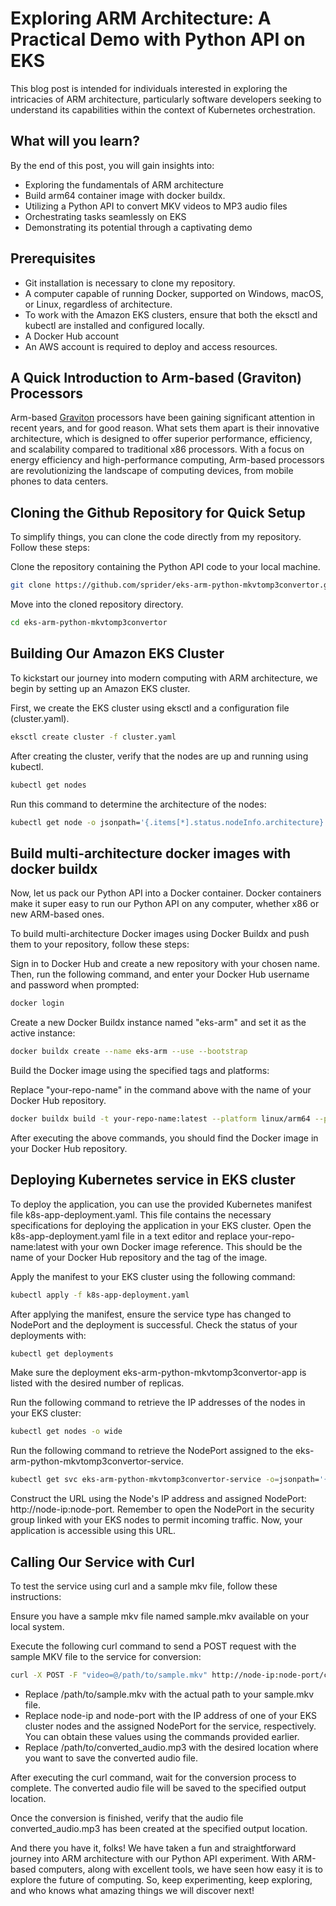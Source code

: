 # Exploring ARM Architecture: A Practical Demo with Python API on EKS

This blog post is intended for individuals interested in exploring the intricacies of ARM architecture, particularly software developers seeking to understand its capabilities within the context of Kubernetes orchestration.

## What will you learn?

By the end of this post, you will gain insights into:

- Exploring the fundamentals of ARM architecture
- Build arm64 container image with docker buildx.
- Utilizing a Python API to convert MKV videos to MP3 audio files
- Orchestrating tasks seamlessly on EKS
- Demonstrating its potential through a captivating demo

## Prerequisites

- Git installation is necessary to clone my repository.
- A computer capable of running Docker, supported on Windows, macOS, or Linux, regardless of architecture.
- To work with the Amazon EKS clusters, ensure that both the eksctl and kubectl are installed and configured locally.
- A Docker Hub account
- An AWS account is required to deploy and access resources.

## A Quick Introduction to Arm-based (Graviton) Processors

Arm-based [Graviton](https://aws.amazon.com/ec2/graviton/) processors have been gaining significant attention in recent years, and for good reason. What sets them apart is their innovative architecture, which is designed to offer superior performance, efficiency, and scalability compared to traditional x86 processors. With a focus on energy efficiency and high-performance computing, Arm-based processors are revolutionizing the landscape of computing devices, from mobile phones to data centers.

## Cloning the Github Repository for Quick Setup

To simplify things, you can clone the code directly from my repository. Follow these steps:

Clone the repository containing the Python API code to your local machine.

```bash
git clone https://github.com/sprider/eks-arm-python-mkvtomp3convertor.git
```

Move into the cloned repository directory.

```bash
cd eks-arm-python-mkvtomp3convertor
```

## Building Our Amazon EKS Cluster

To kickstart our journey into modern computing with ARM architecture, we begin by setting up an Amazon EKS cluster.

First, we create the EKS cluster using eksctl and a configuration file (cluster.yaml).

```sh
eksctl create cluster -f cluster.yaml
```

After creating the cluster, verify that the nodes are up and running using kubectl.

```sh
kubectl get nodes
```

Run this command to determine the architecture of the nodes:

```sh
kubectl get node -o jsonpath='{.items[*].status.nodeInfo.architecture}'
```

## Build multi-architecture docker images with docker buildx

Now, let us pack our Python API into a Docker container. Docker containers make it super easy to run our Python API on any computer, whether x86 or new ARM-based ones.

To build multi-architecture Docker images using Docker Buildx and push them to your repository, follow these steps:

Sign in to Docker Hub and create a new repository with your chosen name. Then, run the following command, and enter your Docker Hub username and password when prompted:

```sh
docker login
```

Create a new Docker Buildx instance named "eks-arm" and set it as the active instance:

```sh
docker buildx create --name eks-arm --use --bootstrap
```

Build the Docker image using the specified tags and platforms:

Replace "your-repo-name" in the command above with the name of your Docker Hub repository.

```sh
docker buildx build -t your-repo-name:latest --platform linux/arm64 --push .
```

After executing the above commands, you should find the Docker image in your Docker Hub repository.

## Deploying Kubernetes service in EKS cluster

To deploy the application, you can use the provided Kubernetes manifest file k8s-app-deployment.yaml. This file contains the necessary specifications for deploying the application in your EKS cluster. Open the k8s-app-deployment.yaml file in a text editor and replace your-repo-name:latest with your own Docker image reference. This should be the name of your Docker Hub repository and the tag of the image.

Apply the manifest to your EKS cluster using the following command:

```sh
kubectl apply -f k8s-app-deployment.yaml
```

After applying the manifest, ensure the service type has changed to NodePort and the deployment is successful. Check the status of your deployments with:

```sh
kubectl get deployments
```

Make sure the deployment eks-arm-python-mkvtomp3convertor-app is listed with the desired number of replicas.

Run the following command to retrieve the IP addresses of the nodes in your EKS cluster:

```sh
kubectl get nodes -o wide
```

Run the following command to retrieve the NodePort assigned to the eks-arm-python-mkvtomp3convertor-service.

```sh
kubectl get svc eks-arm-python-mkvtomp3convertor-service -o=jsonpath='{.spec.ports[0].nodePort}'
```

Construct the URL using the Node's IP address and assigned NodePort: http://node-ip:node-port. Remember to open the NodePort in the security group linked with your EKS nodes to permit incoming traffic. Now, your application is accessible using this URL.

## Calling Our Service with Curl

To test the service using curl and a sample mkv file, follow these instructions:

Ensure you have a sample mkv file named sample.mkv available on your local system.

Execute the following curl command to send a POST request with the sample MKV file to the service for conversion:

```sh
curl -X POST -F "video=@/path/to/sample.mkv" http://node-ip:node-port/convert --output /path/to/converted_audio.mp3
```

- Replace /path/to/sample.mkv with the actual path to your sample.mkv file.
- Replace node-ip and node-port with the IP address of one of your EKS cluster nodes and the assigned NodePort for the service, respectively. You can obtain these values using the commands provided earlier.
- Replace /path/to/converted_audio.mp3 with the desired location where you want to save the converted audio file.

After executing the curl command, wait for the conversion process to complete. The converted audio file will be saved to the specified output location.

Once the conversion is finished, verify that the audio file converted_audio.mp3 has been created at the specified output location.

And there you have it, folks! We have taken a fun and straightforward journey into ARM architecture with our Python API experiment. With ARM-based computers, along with excellent tools, we have seen how easy it is to explore the future of computing. So, keep experimenting, keep exploring, and who knows what amazing things we will discover next!
